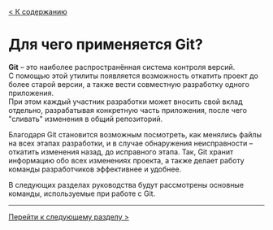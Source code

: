 [< К содержанию](./readme.md)

# Для чего применяется Git? 
<strong>Git</strong> – это наиболее распространённая система контроля версий.<br/>
С помощью этой утилиты появляется возможность откатить проект до более старой версии, а также вести совместную разработку одного приложения. <br/>При этом каждый участник разработки может вносить свой вклад отдельно, разрабатывая конкретную часть приложения, после чего "сливать" изменения в общий репозиторий. 

Благодаря Git становится возможным посмотреть, как менялись файлы на всех этапах разработки, и в случае обнаружения неисправности – откатить изменения назад, до исправного этапа. Так, Git хранит информацию обо всех изменениях проекта, а также делает работу команды разработчиков эффективнее и удобнее.
 
В следующих разделах руководства будут рассмотрены основные команды, используемые при работе с Git.

___


[Перейти к следующему разделу >](./github.md)
    

